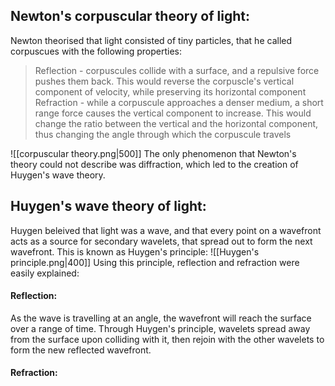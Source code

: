 ## Newton's corpuscular theory of light:

Newton theorised that light consisted of tiny particles, that he called corpuscues with the following properties:
> Reflection - corpuscules collide with a surface, and a repulsive force pushes them back. This would reverse the corpuscle's vertical component of velocity, while preserving its horizontal component
> Refraction - while a corpuscule approaches a denser medium, a short range force causes the vertical component to increase. This would change the ratio between the vertical and the horizontal component, thus changing the angle through which the corpuscule travels

![[corpuscular theory.png|500]]
The only phenomenon that Newton's theory could not describe was diffraction, which led to the creation of Huygen's wave theory.

## Huygen's wave theory of light:

Huygen beleived that light was a wave, and that every point on a wavefront acts as a source for secondary wavelets, that spread out to form the next wavefront. This is known as Huygen's principle:
![[Huygen's principle.png|400]]
Using this principle, reflection and refraction were easily explained:

#### Reflection:
As the wave is travelling at an angle, the wavefront will reach the surface over a range of time. Through Huygen's principle, wavelets spread away from the surface upon colliding with it, then rejoin with the other wavelets to form the new reflected wavefront.

#### Refraction:
